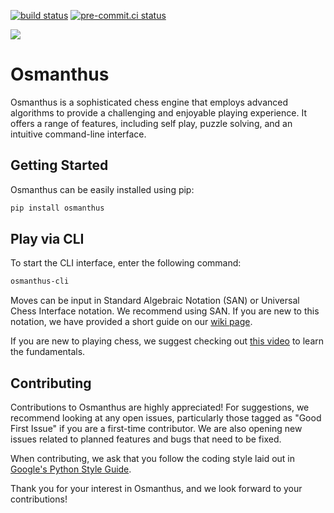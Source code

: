 [![build status](https://github.com/i13e/osmanthus/actions/workflows/main.yml/badge.svg)](https://github.com/i13e/osmanthus/actions/workflows/main.yml)
[![pre-commit.ci status](https://results.pre-commit.ci/badge/github/i13e/osmanthus/master.svg)](https://results.pre-commit.ci/latest/github/i13e/osmanthus/master)

![](https://github.com/i13e/osmanthus/assets/62034540/493798b0-39c1-4566-8b99-83941e2e6994)

# Osmanthus

Osmanthus is a sophisticated chess engine that employs advanced algorithms to provide a challenging
and enjoyable playing experience. It offers a range of features, including self play, puzzle
solving, and an intuitive command-line interface.

## Getting Started

Osmanthus can be easily installed using pip:

```sh
pip install osmanthus
```

## Play via CLI

To start the CLI interface, enter the following command:

```sh
osmanthus-cli
```

Moves can be input in Standard Algebraic Notation (SAN) or Universal Chess Interface notation. We
recommend using SAN. If you are new to this notation, we have provided a short guide on our [wiki
page](https://github.com/i13e/osmanthus/wiki/san).

If you are new to playing chess, we suggest checking out [this
video](https://www.youtube.com/watch?v=OCSbzArwB10) to learn the fundamentals.

## Contributing

Contributions to Osmanthus are highly appreciated! For suggestions, we recommend looking at any open
issues, particularly those tagged as "Good First Issue" if you are a first-time contributor. We are
also opening new issues related to planned features and bugs that need to be fixed.

When contributing, we ask that you follow the coding style laid out in [Google's Python Style
Guide](https://google.github.io/styleguide/pyguide.html).

Thank you for your interest in Osmanthus, and we look forward to your contributions!

<!-- 谢谢，李桂花。我愛你 -->
